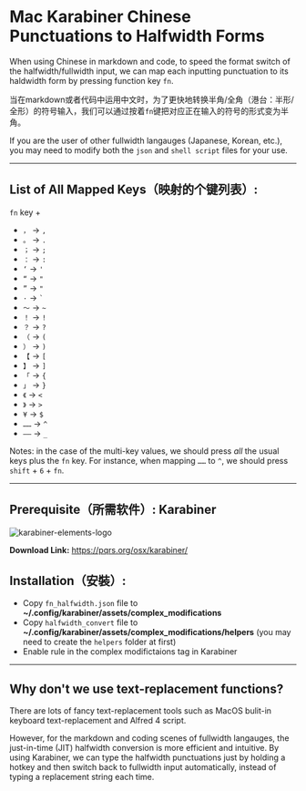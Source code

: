 # Mac Karabiner Chinese Punctuations to Halfwidth Forms

When using Chinese in markdown and code, to speed the format switch of the halfwidth/fullwidth input, we can map each inputting punctuation to its haldwidth form by pressing function key `fn`.

当在markdown或者代码中运用中文时，为了更快地转换半角/全角（港台：半形/全形）的符号输入，我们可以通过按着`fn`键把对应正在输入的符号的形式变为半角。

If you are the user of other fullwidth langauges (Japanese, Korean, etc.), you may need to modify both the `json` and `shell script` files for your use.

---

## List of All Mapped Keys（映射的个键列表）:

`fn` key + 

- `，` -> `,`
- `。` -> `.`
- `；` -> `;`
- `：` -> `:`
- `‘` -> `'`
- `“` -> `"`
- `”` -> `"`
- `·` -> `` ` ``
- `～` -> `~`
- `！` -> `!` 
- `？` -> `?`
- `（` -> `(`
- `）` -> `)`
- `【` -> `[`
- `】` -> `]`
- `「` -> `{`
- `」` -> `}`
- `《` -> `<`
- `》` -> `>`
- `¥` -> `$` 
- `……` -> `^`
- `——` -> `_`

Notes: in the case of the multi-key values, we should press *all* the usual keys plus the `fn` key. For instance, when mapping `……` to `^`, we should press  `shift` + `6` + `fn`.

---

## Prerequisite（所需软件）: Karabiner

![karabiner-elements-logo](https://static.macupdate.com/products/25141/m/karabiner-elements-logo.png?v=1593415409)

**Download Link:** <https://pqrs.org/osx/karabiner/>

## Installation（安裝）:

- Copy `fn_halfwidth.json` file to **~/.config/karabiner/assets/complex_modifications**
- Copy `halfwidth_convert` file to **~/.config/karabiner/assets/complex_modifications/helpers** (you may need to create the `helpers` folder at first)
- Enable rule in the complex modifictaions tag in Karabiner

---

## Why don't we use text-replacement functions? 

There are lots of fancy text-replacement tools such as MacOS bulit-in keyboard text-replacement and Alfred 4 script.

However, for the markdown and coding scenes of fullwidth langauges, the just-in-time (JIT) halfwidth conversion is more efficient and intuitive. By using Karabiner, we can type the halfwidth punctuations just by holding a hotkey and then switch back to fullwidth input automatically, instead of typing a replacement string each time.
